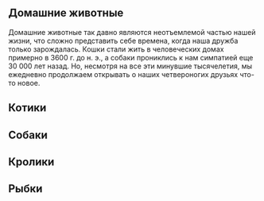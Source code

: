 ## Домашние животные
Домашние животные так давно являются неотъемлемой частью нашей жизни, что сложно представить себе времена, когда наша дружба только зарождалась. Кошки стали жить в человеческих домах примерно в 3600 г. до н. э., а собаки прониклись к нам симпатией еще 30 000 лет назад. Но, несмотря на все эти минувшие тысячелетия, мы ежедневно продолжаем открывать о наших четвероногих друзьях что-то новое.
## Котики
## Собаки
## Кролики
## Рыбки